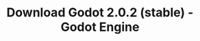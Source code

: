 ---
# Generated by /scripts/js/download_archive_generator !!! do not edit by hand !!!
title: 'Download Godot 2.0.2 (stable) - Godot Engine'
type: 'download/archive'
name: '2.0.2'
flavor: 'stable'
release_date: '2016-04-08T03:00:00-00:00'
release_notes: '/article/maintenance-release-godot-2-0-2/'
links:
  linux.64:
    name: 'linux.64'
    title: 'Linux'
    caption: 'Standard (x86_64)'
    tags:
      - '64 bit'
    hosts:
      github_builds:
        regular: 'https://github.com/godotengine/godot-builds/releases/download/2.0.2-stable/Godot_v2.0.2_stable_x11.64.zip'
        mono: '#'
      github:
        regular: 'https://github.com/godotengine/godot/releases/download/2.0.2-stable/Godot_v2.0.2_stable_x11.64.zip'
        mono: '#'
  macos.universal:
    name: 'macos.universal'
    title: 'macOS'
    caption: 'Universal (x86_64 + Apple Silicon)'
    tags:
      - 'Intel/Apple Silicon'
      - '64 bit'
    hosts:
      github_builds:
        regular: 'https://github.com/godotengine/godot-builds/releases/download/2.0.2-stable/Godot_v2.0.2_stable_osx.fat.zip'
        mono: '#'
      github:
        regular: 'https://github.com/godotengine/godot/releases/download/2.0.2-stable/Godot_v2.0.2_stable_osx.fat.zip'
        mono: '#'
  windows.64:
    name: 'windows.64'
    title: 'Windows'
    caption: 'Standard (x86_64)'
    tags:
      - '64 bit'
    hosts:
      github_builds:
        regular: 'https://github.com/godotengine/godot-builds/releases/download/2.0.2-stable/Godot_v2.0.2_stable_win64.exe.zip'
        mono: '#'
      github:
        regular: 'https://github.com/godotengine/godot/releases/download/2.0.2-stable/Godot_v2.0.2_stable_win64.exe.zip'
        mono: '#'
  linux_server.64:
    name: 'linux_server.64'
    title: 'Linux Server'
    caption: 'Standard (x86_64)'
    tags:
      - '64 bit'
    hosts:
      github_builds:
        regular: 'https://github.com/godotengine/godot-builds/releases/download/2.0.2-stable/Godot_v2.0.2_stable_linux_server.64.zip'
        mono: '#'
      github:
        regular: 'https://github.com/godotengine/godot/releases/download/2.0.2-stable/Godot_v2.0.2_stable_linux_server.64.zip'
        mono: '#'
  linux.32:
    name: 'linux.32'
    title: 'Linux'
    caption: 'Standard (x86)'
    tags:
      - '32 bit'
    hosts:
      github_builds:
        regular: 'https://github.com/godotengine/godot-builds/releases/download/2.0.2-stable/Godot_v2.0.2_stable_x11.32.zip'
        mono: '#'
      github:
        regular: 'https://github.com/godotengine/godot/releases/download/2.0.2-stable/Godot_v2.0.2_stable_x11.32.zip'
        mono: '#'
  windows.32:
    name: 'windows.32'
    title: 'Windows'
    caption: 'Standard (x86)'
    tags:
      - '32 bit'
    hosts:
      github_builds:
        regular: 'https://github.com/godotengine/godot-builds/releases/download/2.0.2-stable/Godot_v2.0.2_stable_win32.exe.zip'
        mono: '#'
      github:
        regular: 'https://github.com/godotengine/godot/releases/download/2.0.2-stable/Godot_v2.0.2_stable_win32.exe.zip'
        mono: '#'
  templates:
    name: 'templates'
    title: 'Export templates'
    caption: ''
    tags:
      - 'Used to export your games to all supported platforms'
    hosts:
      github_builds:
        regular: 'https://github.com/godotengine/godot-builds/releases/download/2.0.2-stable/Godot_v2.0.2_stable_export_templates.tpz'
        mono: '#'
      github:
        regular: 'https://github.com/godotengine/godot/releases/download/2.0.2-stable/Godot_v2.0.2_stable_export_templates.tpz'
        mono: '#'
primaryPlatforms:
  - 'linux.64'
  - 'macos.universal'
  - 'windows.64'
  - 'linux_server.64'
  - 'templates'
---